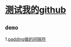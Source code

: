 # [测试我的github](https://github.com/MicahZJ/htmlStudy "悬停显示")  
## `demo`
1.[padding做的间隔符](http://htmlpreview.github.io/?https://github.com/MicahZJ/htmlStudy/blob/master/test.html "悬停显示")  
